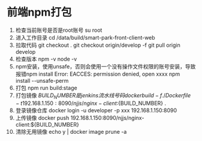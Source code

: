 # 前端npm打包

1. 检查当前账号是否是root账号
   su root
2. 进入工作目录
   cd /data/build/smart-park-front-client-web
3. 拉取代码
   git checkout .
   git checkout origin/develop -f
   git pull origin develop
4. 检查版本
   npm -v
   node -v
5. npm安装，使用unsafe，否则会使用一个没有操作文件权限的账号安装，导致报错npm install Error: EACCES: permission denied,
   open xxxx
   npm install --unsafe-perm
6. 打包
   npm run build:stage
7. 打包镜像 ${BUILD_NUMBER}是jenkins流水线号码
   docker build -f ./Dockerfile -t 192.168.1.150:8090/njjs/nginx-client:${BUILD_NUMBER} .
8. 登录镜像仓库
   docker login -u developer -p xxx 192.168.1.150:8090
9. 上传镜像
   docker push 192.168.1.150:8090/njjs/nginx-client:${BUILD_NUMBER}
10. 清除无用镜像
    echo y | docker image prune -a
